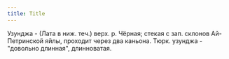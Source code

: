 ```yaml
---
title: Title
---
```


Узунджа - (Лата в ниж. теч.) верх. р. Чёрная; стекая с зап. склонов
Ай-Петринской яйлы, проходит через два каньона. Тюрк. узунджа - "довольно
длинная", длинноватая.
